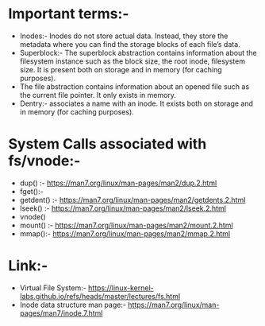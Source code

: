 # Important terms:-
  * Inodes:- Inodes do not store actual data. Instead, they store the metadata where you can find the storage blocks of each file’s data.
  * Superblock:- The superblock abstraction contains information about the filesystem instance such as the block size, the root inode, filesystem size. It is present both on storage and in memory (for caching purposes).
  * The file abstraction contains information about an opened file such as the current file pointer. It only exists in memory.
  * Dentry:-  associates a name with an inode. It exists both on storage and in memory (for caching purposes).

# System Calls associated with fs/vnode:-
 * dup() :- https://man7.org/linux/man-pages/man2/dup.2.html
 * fget():- 
 * getdent() :- https://man7.org/linux/man-pages/man2/getdents.2.html
 * lseek() :- https://man7.org/linux/man-pages/man2/lseek.2.html
 * vnode() 
 * mount() :- https://man7.org/linux/man-pages/man2/mount.2.html
 * mmap():- https://man7.org/linux/man-pages/man2/mmap.2.html


# Link:-
   * Virtual File System:- https://linux-kernel-labs.github.io/refs/heads/master/lectures/fs.html
   * Inode data structure man page:- https://man7.org/linux/man-pages/man7/inode.7.html


